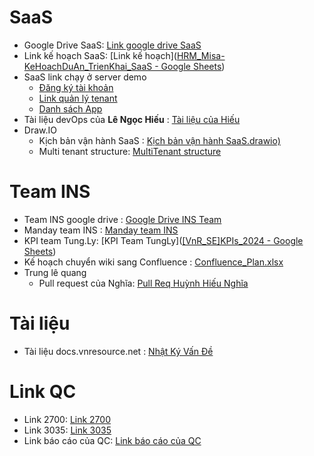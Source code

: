 
# SaaS
- Google Drive SaaS: [Link google drive SaaS](https://drive.google.com/drive/folders/1ePDN8FDWhBOF0XMaNR9RilLSPjSJUxYN)
- Link kế hoạch SaaS:  [Link kế hoạch]([HRM_Misa-KeHoachDuAn_TrienKhai_SaaS - Google Sheets](https://docs.google.com/spreadsheets/d/1nH1c2pArAfx6oiTLKkYA8aij98iHeBF2dS6MslR2EwU/edit#gid=2027547186))
- SaaS link chạy ở server demo
	- [Đăng ký tài khoản](https://hrm-saas.vnresource.net:8089/#/public/tenant-public/tenant-register)
	- [Link quản lý tenant](https://hrm-saas.vnresource.net:8088/#/tenant/management)
	- [Danh sách App](https://hrm-saas.vnresource.net:8089) 
- Tài liệu devOps của **Lê Ngọc Hiếu** : [Tài liệu của Hiếu](https://drive.google.com/drive/folders/1bHsUPocq2PB79qJ75a-9f0MAiKIhf1mB)
- Draw.IO
	- Kịch bản vận hành SaaS : [Kịch bản vận hành SaaS.drawio)](https://app.diagrams.net/#G1JMIzyJT4cXgCHK9hF3-lQYM0a2Z7sdiA#%7B%22pageId%22%3A%2213e1069c-82ec-6db2-03f1-153e76fe0fe0%22%7D)
	- Multi tenant structure: [MultiTenant structure](https://app.diagrams.net/#G1CfFfzFBTTU3bwFtfmnZO399o_-K99ovM#%7B%22pageId%22%3A%22uiNSEfbB-UsywW0toLys%22%7D)
# Team INS
 - Team INS google drive :  [Google Drive INS Team](https://drive.google.com/drive/folders/12Sanl_nQhZn58yFdNXWQIkwEFtvQ0LFH)
 - Manday team INS :  [Manday team INS](https://docs.google.com/spreadsheets/d/12lBGSmTSOklVCPzMso2zcsubyZ7HpxupBD4ZzgycOrY/edit#gid=1063134477)
 - KPI team Tung.Ly:  [KPI Team TungLy]([[VnR_SE]KPIs_2024 - Google Sheets](https://docs.google.com/spreadsheets/d/1WQnMthlkPPcsFSMiYq7Cp04sgI5jmDQ4uhhSLNRFNy8/edit#gid=841508010))
 - Kế hoạch chuyển wiki sang Confluence : [Confluence_Plan.xlsx](https://docs.google.com/spreadsheets/d/1XpzMOkE41SwzubhcXG_VxWbGo1huGYc0/edit#gid=1699652483)
 - Trung lê quang
	 -  Pull request của Nghĩa: [Pull Req Huỳnh Hiếu Nghĩa](https://docs.google.com/spreadsheets/d/17s-yIjTQfiuuyfk9FxVoRinRpKg1kKjyVLryVuGC0MY/edit#gid=1608138011)

# Tài liệu
- Tài liệu docs.vnresource.net : [Nhật Ký Vấn Đề](https://docs.vnresource.net/vi/general/NhatKyVanDe)
# Link QC
- Link 2700: [Link 2700](http://172.21.100.6:2700/Home/Login)
- Link 3035: [Link 3035]([172.21.100.6](http://172.21.100.5:3035/New_Login/New_Index))
-  Link báo cáo của QC: [Link báo cáo của QC](http://172.21.55.3:4444/BuildReport)
